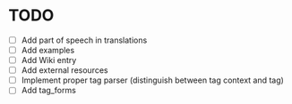 # TODO
- [ ] Add part of speech in translations
- [ ] Add examples
- [ ] Add Wiki entry
- [ ] Add external resources
- [ ] Implement proper tag parser (distinguish between tag context and tag)
- [ ] Add tag_forms